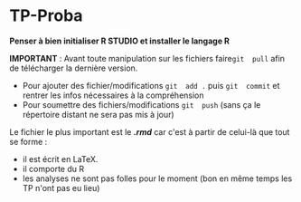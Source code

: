 # TP-Proba

**Penser à bien initialiser R STUDIO et installer le langage R**

**IMPORTANT** : Avant toute manipulation sur les fichiers faire`git  pull` afin de télécharger la dernière version.
- Pour ajouter des fichier/modifications `git  add .` puis `git  commit` et rentrer les infos nécessaires à la compréhension
- Pour soumettre des fichiers/modifications `git  push` (sans ça le répertoire distant ne sera pas mis à jour)

Le fichier le plus important est le ***.rmd*** car c'est à partir de celui-là que tout se forme :
- il est écrit en LaTeX.
- il comporte du R
- les analyses ne sont pas folles pour le moment (bon en même temps les TP n'ont pas eu lieu)


